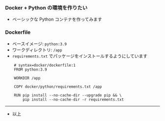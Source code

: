 ### Docker + Python の環境を作りたい

- ベーシックな Python コンテナを作ってみます

### Dockerfile

- ベースイメージ: `python:3.9`
- ワークディレクトリ: `/app`
- `requirements.txt` でパッケージをインストールするようにしています

```
    # syntax=docker/dockerfile:1
    FROM python:3.9

    WORKDIR /app

    COPY docker/python/requirements.txt /app

    RUN pip install --no-cache-dir --upgrade pip && \
        pip install --no-cache-dir -r requirements.txt
```

---

- 以上
